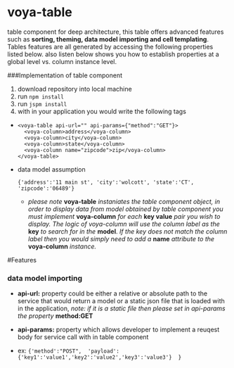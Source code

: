 # voya-table
table component for deep architecture, this table offers advanced features such as **sorting, theming, data model importing and cell templating**. Tables features are all generated by accessing the following properties listed below. also listen below shows you how to establish properties at a global level vs. column instance level.

###Implementation of table component
1. download repository into local machine
2. run ```npm install```
3. run ```jspm install```
4. with in your application you would write the following tags
  * ```
    <voya-table api-url="" api-params={"method":"GET"}>
      <voya-column>address</voya-column>
      <voya-column>city</voya-column>
      <voya-column>state</voya-column>
      <voya-column name="zipcode">zip</voya-column>
    </voya-table>
    ```

  * data model assumption 
    ```
    {'address':'11 main st', 'city':'wolcott', 'state':'CT', 'zipcode':'06489'}
    ```
    * *please note* **voya-table** *instaniates the table component object, in order to display data from model obtained by table component you must implement* **voya-column** *for each* **key value** *pair you wish to display. The logic of voya-column will use the column label as the* **key** *to search for in the* **model**. *If the key does not match the column label then you would simply need to add a* **name** *attribute to the* **voya-column** *instance.*
    
#Features
### data model importing
- **api-url:** property could be either a relative or absolute path to the service that would return a model or a static json file that is loaded with in the application, *note: if it is a static file then please set in api-params the property* **method:GET**

- **api-params:** property which allows developer to implement a reuqest body for service call with in table component
 - ex: ```
       {'method':"POST", 
           'payload':{'key1':'value1','key2':'value2','key3':'value3'} 
           }
       ```
